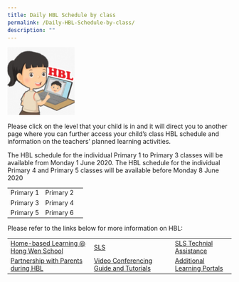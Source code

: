 ```yaml
---
title: Daily HBL Schedule by class
permalink: /Daily-HBL-Schedule-by-class/
description: ""
---
```

<img style="width:30%;height:50%" src="/images/Learning%20Hub/Pupils/Dailuy%20HBL%20Schedule%20by%20Class/HBL-Hong-Hong-150x150.png">

Please click on the level that your child is in and it will direct you to another page where you can further access your child’s class HBL schedule and information on the teachers’ planned learning activities.

The HBL schedule for the individual Primary 1 to Primary 3 classes will be available from Monday 1 June 2020. The HBL schedule for the individual Primary 4 and Primary 5 classes will be available before Monday 8 June 2020

|           |           |   |
|-----------|-----------|---|
| Primary 1 | Primary 2 |   |
| Primary 3 | Primary 4 |   |
| Primary 5 | Primary 6 |   |

Please refer to the links below for more information on HBL:

|                                       |                                        |                             |
|---------------------------------------|----------------------------------------|-----------------------------|
| [Home-based Learning @ Hong Wen School](/learning-hub/Pupils/Home-Based-Learning-Hong-Wen-School/) |                   [SLS](/learning-hub/Pupils/Student-Learning-Space-SLS/)                  |   [SLS Technial Assistance](/learning-hub/Pupils/SLS-Technical-Assistance/)  |
|  [Partnership with Parents during HBL](/Partnership-with-Parents-during-HBL/)  | [Video Conferencing Guide and Tutorials](/Video-Conferencing-Guide-and-Tutorials/) | [Additional Learning Portals](/learning-hub/Pupils/Additional-Learning-Portals/) |